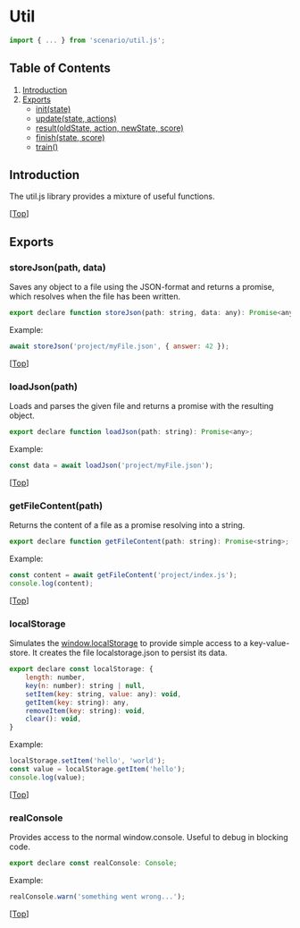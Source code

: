 # Util

```javascript
import { ... } from 'scenario/util.js';
```

## Table of Contents
1. [Introduction](#introduction)
2. [Exports](#exports)
    - [init(state)](#initstate)
    - [update(state, actions)](#updatestate-actions)
    - [result(oldState, action, newState, score)](#resultoldstate-action-newstate-score)
    - [finish(state, score)](#finishstate-score)
    - [train()](#train)

## Introduction
The util.js library provides a mixture of useful functions.

[[Top](#util)]



## Exports


### storeJson(path, data)
Saves any object to a file using the JSON-format and returns a promise, which resolves when the file has been written.
```javascript
export declare function storeJson(path: string, data: any): Promise<any>;
```
Example:
```javascript
await storeJson('project/myFile.json', { answer: 42 });
```
[[Top](#util)]


### loadJson(path)
Loads and parses the given file and returns a promise with the resulting object.
```javascript
export declare function loadJson(path: string): Promise<any>;
```
Example:
```javascript
const data = await loadJson('project/myFile.json');
```
[[Top](#util)]


### getFileContent(path)
Returns the content of a file as a promise resolving into a string.
```javascript
export declare function getFileContent(path: string): Promise<string>;
```
Example:
```javascript
const content = await getFileContent('project/index.js');
console.log(content);
```
[[Top](#util)]


### localStorage
Simulates the [window.localStorage](https://developer.mozilla.org/en-US/docs/Web/API/Window/localStorage) to provide simple access to a key-value-store.
It creates the file localstorage.json to persist its data.
```javascript
export declare const localStorage: {
    length: number,
    key(n: number): string | null,
    setItem(key: string, value: any): void,
    getItem(key: string): any,
    removeItem(key: string): void,
    clear(): void,
}
```
Example:
```javascript
localStorage.setItem('hello', 'world');
const value = localStorage.getItem('hello');
console.log(value);
```
[[Top](#util)]


### realConsole
Provides access to the normal window.console. Useful to debug in blocking code.
```javascript
export declare const realConsole: Console;
```
Example:
```javascript
realConsole.warn('something went wrong...');
```
[[Top](#util)]